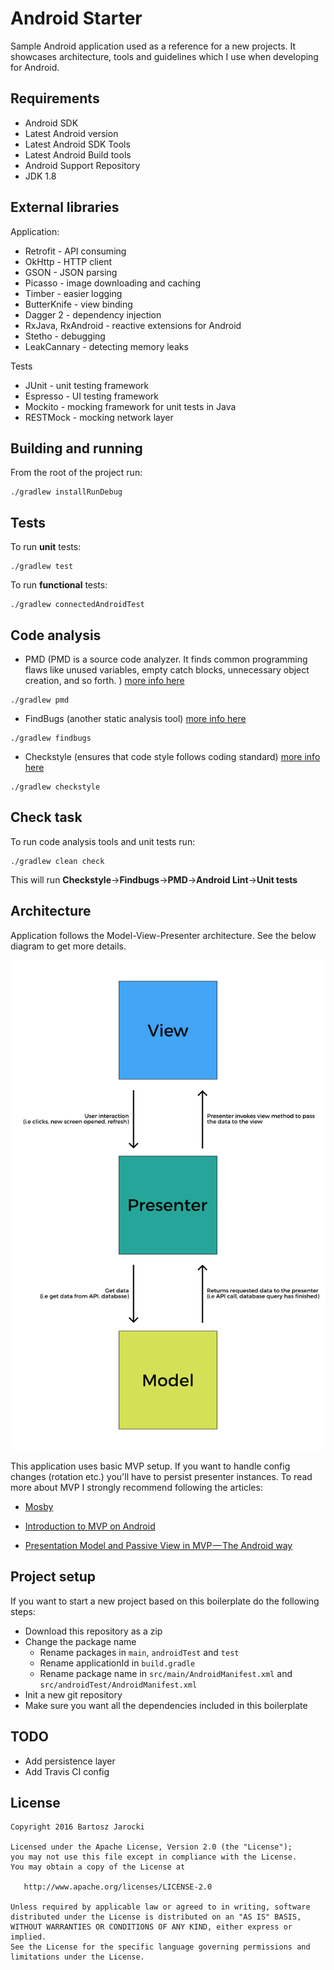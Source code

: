 # Android Starter

Sample Android application used as a reference for a new projects. It showcases
architecture, tools and guidelines which I use when developing for Android.

## Requirements
* Android SDK
* Latest Android version
* Latest Android SDK Tools
* Latest Android Build tools
* Android Support Repository
* JDK 1.8

## External libraries
Application:
* Retrofit - API consuming
* OkHttp - HTTP client
* GSON - JSON parsing
* Picasso - image downloading and caching
* Timber - easier logging
* ButterKnife - view binding
* Dagger 2 - dependency injection
* RxJava, RxAndroid - reactive extensions for Android
* Stetho - debugging
* LeakCannary - detecting memory leaks

Tests
* JUnit - unit testing framework
* Espresso - UI testing framework
* Mockito - mocking framework for unit tests in Java
* RESTMock - mocking network layer

## Building and running
From the root of the project run:
```
./gradlew installRunDebug
```

## Tests
To run **unit** tests:
```
./gradlew test
```

To run **functional** tests:
```
./gradlew connectedAndroidTest
```

## Code analysis
* PMD (PMD is a source code analyzer. It finds common programming flaws like unused variables, empty catch blocks, unnecessary object creation, and so forth. ) [more info here][71fd51a7]
```
./gradlew pmd
```
* FindBugs (another static analysis tool) [more info here][e0b190a2]
```
./gradlew findbugs 
```
* Checkstyle (ensures that code style follows coding standard) [more info here][51d80db7]
```
./gradlew checkstyle
```

  [71fd51a7]: https://pmd.github.io/ "PMD - website"
  [e0b190a2]: http://findbugs.sourceforge.net/ "FindBugs - website"
  [51d80db7]: http://checkstyle.sourceforge.net/ "Checkstyle - website"

## Check task
To run code analysis tools and unit tests run:
```
./gradlew clean check
```

This will run **Checkstyle**->**Findbugs**->**PMD**->**Android Lint**->**Unit tests**

## Architecture

Application follows the Model-View-Presenter architecture.
See the below diagram to get more details.

![MVP](/art/mvp.png)

This application uses basic MVP setup. If you want to handle config changes (rotation etc.) you'll have to persist presenter instances. To read more about MVP I strongly recommend following the articles:
* [Mosby][5a0918ea]
* [Introduction to MVP on Android][5cf2f9e8]
* [Presentation Model and Passive View in MVP — The Android way][75fd7fde]

  [5a0918ea]: http://hannesdorfmann.com/mosby/mvp/ "MOSBY MVP"
  [5cf2f9e8]: https://github.com/konmik/konmik.github.io/wiki/Introduction-to-Model-View-Presenter-on-Android "Introduction to MVP on Android"
  [75fd7fde]: https://medium.com/@andrzejchm/presentation-model-and-passive-view-in-mvp-the-android-way-fdba56a35b1e#.s82zxg66f "Presentation Model and Passive View in MVP — The Android way"


## Project setup
If you want to start a new project based on this boilerplate do the following steps:
* Download this repository as a zip
* Change the package name 
  * Rename packages in ```main```, ```androidTest``` and ```test``` 
  * Rename applicationId in ```build.gradle```
  * Rename package name in ```src/main/AndroidManifest.xml``` and ```src/androidTest/AndroidManifest.xml```
* Init a new git repository
* Make sure you want all the dependencies included in this boilerplate

## TODO
* Add persistence layer
* Add Travis CI config

## License
```
Copyright 2016 Bartosz Jarocki

Licensed under the Apache License, Version 2.0 (the "License");
you may not use this file except in compliance with the License.
You may obtain a copy of the License at

   http://www.apache.org/licenses/LICENSE-2.0

Unless required by applicable law or agreed to in writing, software
distributed under the License is distributed on an "AS IS" BASIS,
WITHOUT WARRANTIES OR CONDITIONS OF ANY KIND, either express or implied.
See the License for the specific language governing permissions and
limitations under the License.
  ```

